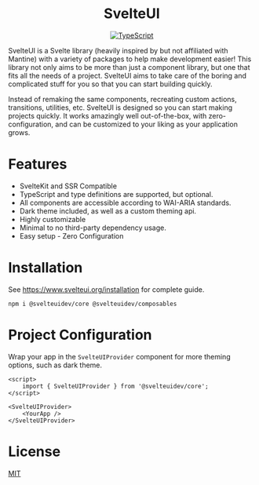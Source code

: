<center>
  <h1 align="center">SvelteUI</h1>

[![TypeScript](https://badges.frapsoft.com/typescript/code/typescript.svg?v=101)](https://github.com/ellerbrock/typescript-badges/)

</center>

SvelteUI is a Svelte library (heavily inspired by but not affiliated with Mantine) with a variety of packages to help make development easier! This library not only aims to be more than just a component library, but one that fits all the needs of a project. SvelteUI aims to take care of the boring and complicated stuff for you so that you can start building quickly.

Instead of remaking the same components, recreating custom actions, transitions, utilities, etc. SvelteUI is designed so you can start making projects quickly. It works amazingly well out-of-the-box, with zero-configuration, and can be customized to your liking as your application grows.

# Features
 - SvelteKit and SSR Compatible
 - TypeScript and type definitions are supported, but optional.
 - All components are accessible according to WAI-ARIA standards.
 - Dark theme included, as well as a custom theming api.
 - Highly customizable
 - Minimal to no third-party dependency usage.
 - Easy setup - Zero Configuration

# Installation
See https://www.svelteui.org/installation for complete guide.
```
npm i @svelteuidev/core @svelteuidev/composables
```

# Project Configuration
Wrap your app in the `SvelteUIProvider` component for more theming options, such as dark theme.
```svelte
<script>
    import { SvelteUIProvider } from '@svelteuidev/core';
</script>

<SvelteUIProvider>
    <YourApp />
</SvelteUIProvider>
```

# License

[MIT](https://choosealicense.com/licenses/mit/)
